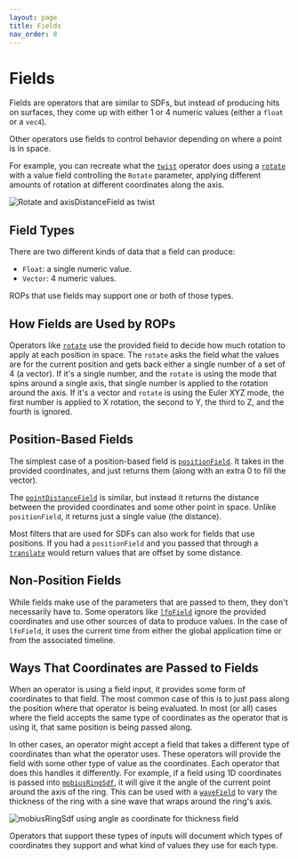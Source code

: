 ```yaml
---
layout: page
title: Fields
nav_order: 8
---
```


# Fields

Fields are operators that are similar to SDFs, but instead of producing hits on surfaces, they come up with either 1 or 4 numeric values (either a `float` or a `vec4`).

Other operators use fields to control behavior depending on where a point is in space.

For example, you can recreate what the [`twist`](/raytk/reference/operators/filter/twist) operator does using a [`rotate`](/raytk/reference/operators/filter/rotate) with a value field controlling the `Rotate` parameter, applying different amounts of rotation at different coordinates along the axis.

![Rotate and axisDistanceField as twist](/raytk/assets/images/guide/fields-rotateAsTwist.png)

## Field Types

There are two different kinds of data that a field can produce:
* `Float`: a single numeric value.
* `Vector`: 4 numeric values.

ROPs that use fields may support one or both of those types.

## How Fields are Used by ROPs

Operators like [`rotate`] use the provided field to decide how much rotation to apply at each position in space. The `rotate` asks the field what the values are for the current position and gets back either a single number of a set of 4 (a vector). If it's a single number, and the `rotate` is using the mode that spins around a single axis, that single number is applied to the rotation around the axis. If it's a vector and `rotate` is using the Euler XYZ mode, the first number is applied to X rotation, the second to Y, the third to Z, and the fourth is ignored.

## Position-Based Fields

The simplest case of a position-based field is [`positionField`]. It takes in the provided coordinates, and just returns them (along with an extra 0 to fill the vector).

The [`pointDistanceField`] is similar, but instead it returns the distance between the provided coordinates and some other point in space. Unlike `positionField`, it returns just a single value (the distance).

Most filters that are used for SDFs can also work for fields that use positions. If you had a `positionField` and you passed that through a  [`translate`] would return values that are offset by some distance.

[`rotate`]: /raytk/reference/operators/filter/rotate
[`positionField`]: /raytk/reference/operators/field/positionField
[`pointDistanceField`]: /raytk/reference/operators/field/pointDistanceField
[`translate`]: /raytk/reference/operators/filter/translate

## Non-Position Fields

While fields make use of the parameters that are passed to them, they don't necessarily have to. Some operators like [`lfoField`] ignore the provided coordinates and use other sources of data to produce values. In the case of `lfoField`, it uses the current time from either the global application time or from the associated timeline.

[`lfoField`]: /raytk/reference/operators/time/lfoField

## Ways That Coordinates are Passed to Fields

When an operator is using a field input, it provides some form of coordinates to that field. The most common case of this is to just pass along the position where that operator is being evaluated. In most (or all) cases where the field accepts the same type of coordinates as the operator that is using it, that same position is being passed along.

In other cases, an operator might accept a field that takes a different type of coordinates than what the operator uses. These operators will provide the field with some other type of value as the coordinates. Each operator that does this handles it differently. For example, if a field using 1D coordinates is passed into [`mobiusRingSdf`], it will give it the angle of the current point around the axis of the ring. This can be used with a [`waveField`] to vary the thickness of the ring with a sine wave that wraps around the ring's axis.

![mobiusRingSdf using angle as coordinate for thickness field](/raytk/assets/images/guide/fields-mobiusRingWaveCoords.png)

Operators that support these types of inputs will document which types of coordinates they support and what kind of values they use for each type.

[`mobiusRingSdf`]: /raytk/reference/operators/sdf/mobiusRingSdf
[`waveField`]: /raytk/reference/operators/field/waveField
